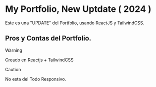 # My Portfolio, New Uptdate ( 2024 )

Este es una "UPDATE" del Portfolio, usando ReactJS y TailwindCSS.

## Pros y Contas del Portfolio.

> [!Warning]
> Creado en Reactjs + TailwindCSS

> [!CAUTION]
> No esta del Todo Responsivo.
